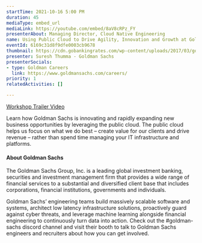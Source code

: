 ```yaml
---
startTime: 2021-10-16 5:00 PM
duration: 45
mediaType: embed_url
mediaLink: https://youtube.com/embed/8aV8cRPz_FY
presenterAbout: Managing Director, Cloud Native Engineering
name: Using Public Cloud to Drive Agility, Innovation and Growth at Goldman Sachs
eventId: 6169c31d8f9dfe0003cb9678
thumbnail: https://cdn.gobankingrates.com/wp-content/uploads/2017/03/goldman-sachs-logo.jpg
presenter: Suresh Thumma - Goldman Sachs
presenterSocials:
- type: Goldman Careers
  link: https://www.goldmansachs.com/careers/
priority: 1
relatedActivities: []

---
```

[Workshop Trailer Video](https://youtube.com/watch?v=1i8gOU5tl_M)

Learn how Goldman Sachs is innovating and rapidly expanding new business opportunities  by leveraging the public cloud. The public cloud helps us focus on what we do best – create value for our clients and drive revenue – rather than spend time managing your IT infrastructure and platforms.

#### About Goldman Sachs

The Goldman Sachs Group, Inc. is a leading global investment banking, securities and investment management firm that provides a wide range of financial services to a substantial and diversified client base that includes corporations, financial institutions, governments and individuals.

Goldman Sachs’ engineering teams build massively scalable software and systems, architect low latency infrastructure solutions, proactively guard against cyber threats, and leverage machine learning alongside financial engineering to continuously turn data into action. Check out the #goldman-sachs discord channel and visit their booth to talk to Goldman Sachs engineers and recruiters about how you can get involved.